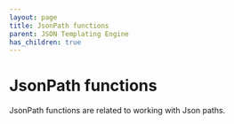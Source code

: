 ```yaml
---
layout: page
title: JsonPath functions
parent: JSON Templating Engine
has_children: true
---
```


# JsonPath functions

JsonPath functions are related to working with Json paths.
